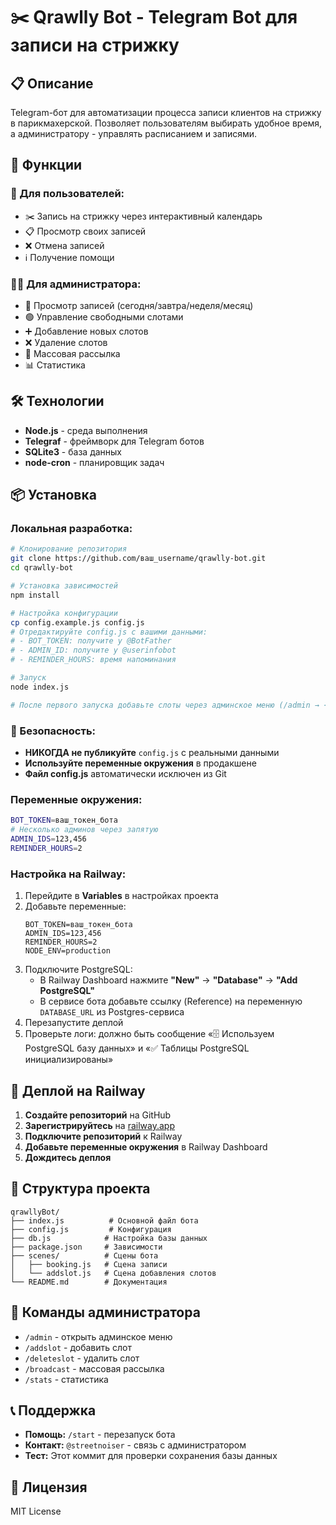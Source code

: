 # ✂️ Qrawlly Bot - Telegram Bot для записи на стрижку

## 📋 Описание
Telegram-бот для автоматизации процесса записи клиентов на стрижку в парикмахерской. Позволяет пользователям выбирать удобное время, а администратору - управлять расписанием и записями.

## 🚀 Функции

### 👥 Для пользователей:
- ✂️ Запись на стрижку через интерактивный календарь
- 📋 Просмотр своих записей
- ❌ Отмена записей
- ℹ️ Получение помощи

### 👨‍💼 Для администратора:
- 📅 Просмотр записей (сегодня/завтра/неделя/месяц)
- 🟢 Управление свободными слотами
- ➕ Добавление новых слотов
- ❌ Удаление слотов
- 📢 Массовая рассылка
- 📊 Статистика

## 🛠️ Технологии
- **Node.js** - среда выполнения
- **Telegraf** - фреймворк для Telegram ботов
- **SQLite3** - база данных
- **node-cron** - планировщик задач

## 📦 Установка

### Локальная разработка:
```bash
# Клонирование репозитория
git clone https://github.com/ваш_username/qrawlly-bot.git
cd qrawlly-bot

# Установка зависимостей
npm install

# Настройка конфигурации
cp config.example.js config.js
# Отредактируйте config.js с вашими данными:
# - BOT_TOKEN: получите у @BotFather
# - ADMIN_ID: получите у @userinfobot
# - REMINDER_HOURS: время напоминания

# Запуск
node index.js

# После первого запуска добавьте слоты через админское меню (/admin → ➕ Добавить слот)
```

### 🔐 Безопасность:
- **НИКОГДА не публикуйте** `config.js` с реальными данными
- **Используйте переменные окружения** в продакшене
- **Файл config.js** автоматически исключен из Git

### Переменные окружения:
```bash
BOT_TOKEN=ваш_токен_бота
# Несколько админов через запятую
ADMIN_IDS=123,456
REMINDER_HOURS=2
```

### Настройка на Railway:
1. Перейдите в **Variables** в настройках проекта
2. Добавьте переменные:
   ```
   BOT_TOKEN=ваш_токен_бота
   ADMIN_IDS=123,456
   REMINDER_HOURS=2
   NODE_ENV=production
   ```
3. Подключите PostgreSQL:
   - В Railway Dashboard нажмите **"New"** → **"Database"** → **"Add PostgreSQL"**
   - В сервисе бота добавьте ссылку (Reference) на переменную `DATABASE_URL` из Postgres-сервиса
4. Перезапустите деплой
5. Проверьте логи: должно быть сообщение «🗄️ Используем PostgreSQL базу данных» и «✅ Таблицы PostgreSQL инициализированы»

## 🚀 Деплой на Railway

1. **Создайте репозиторий** на GitHub
2. **Зарегистрируйтесь** на [railway.app](https://railway.app)
3. **Подключите репозиторий** к Railway
4. **Добавьте переменные окружения** в Railway Dashboard
5. **Дождитесь деплоя**

## 📁 Структура проекта
```
qrawllyBot/
├── index.js          # Основной файл бота
├── config.js         # Конфигурация
├── db.js            # Настройка базы данных
├── package.json     # Зависимости
├── scenes/          # Сцены бота
│   ├── booking.js   # Сцена записи
│   └── addslot.js   # Сцена добавления слотов
└── README.md        # Документация
```

## 🔧 Команды администратора
- `/admin` - открыть админское меню
- `/addslot` - добавить слот
- `/deleteslot` - удалить слот
- `/broadcast` - массовая рассылка
- `/stats` - статистика

## 📞 Поддержка
- **Помощь:** `/start` - перезапуск бота
- **Контакт:** `@streetnoiser` - связь с администратором
- **Тест:** Этот коммит для проверки сохранения базы данных

## 📄 Лицензия
MIT License 